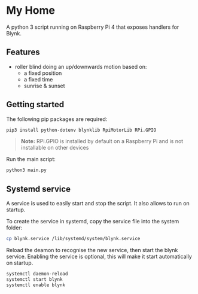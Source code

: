 # My Home

A python 3 script running on Raspberry Pi 4 that exposes handlers for Blynk.

## Features

- roller blind doing an up/downwards motion based on:
  - a fixed position
  - a fixed time
  - sunrise & sunset

## Getting started

The following pip packages are required:

```bash
pip3 install python-dotenv blynklib RpiMotorLib RPi.GPIO
```

> **Note:** RPi.GPIO is installed by default on a Raspberry Pi and is not installable on other devices

Run the main script:

```bash
python3 main.py
```

## Systemd service

A service is used to easily start and stop the script. It also allows to run on startup.

To create the service in systemd, copy the service file into the system folder:

```bash
cp blynk.service /lib/systemd/system/blynk.service
```

Reload the deamon to recognise the new service, then start the blynk service. Enabling the service is optional, this will make it start automatically on startup.

```bash
systemctl daemon-reload
systemctl start blynk
systemctl enable blynk
```
